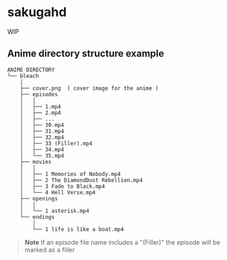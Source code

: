 # sakugahd

WIP

## Anime directory structure example

```
ANIME DIRECTORY
└── bleach
    │
    ├── cover.png  ( cover image for the anime )
    ├── episodes
    │   │
    │   ├── 1.mp4
    │   ├── 2.mp4
    │   ├── ...
    │   ├── 30.mp4
    │   ├── 31.mp4
    │   ├── 32.mp4
    │   ├── 33 (Filler).mp4
    │   ├── 34.mp4
    │   └── 35.mp4
    ├── movies
    │   │
    │   ├── 1 Memories of Nobody.mp4
    │   ├── 2 The DiamondDust Rebellion.mp4
    │   ├── 3 Fade to Black.mp4
    │   └── 4 Hell Verse.mp4
    ├── openings
    │   │
    │   └── 1 asterisk.mp4
    └── endings
        │
        └── 1 life is like a boat.mp4
```

> **Note**
> If an episode file name includes a "(Filler)"
> the episode will be marked as a filler
